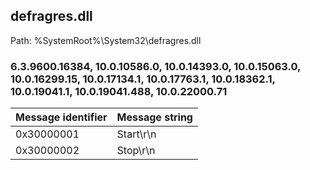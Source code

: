 ## defragres.dll

Path: %SystemRoot%\System32\defragres.dll

### 6.3.9600.16384, 10.0.10586.0, 10.0.14393.0, 10.0.15063.0, 10.0.16299.15, 10.0.17134.1, 10.0.17763.1, 10.0.18362.1, 10.0.19041.1, 10.0.19041.488, 10.0.22000.71

Message identifier | Message string
--- | ---
0x30000001 | Start\r\n
0x30000002 | Stop\r\n
